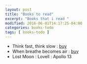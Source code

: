 ```yaml
---
layout: post
title: "Books to read"
excerpt: "Books that i read "
modified: 2016-06-01T14:17:25-04:00
categories: books-todo
tags: [ books-todo ]
---
```



* Think fast, think slow  : [buy](https://amzn.to/2W72ZsR)
* When breathe becomes air : [buy](https://amzn.to/2WeTJme)
* Lost Moon : Lovell : Apollo 13
